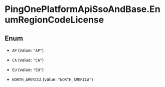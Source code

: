 # PingOnePlatformApiSsoAndBase.EnumRegionCodeLicense

## Enum


* `AP` (value: `"AP"`)

* `CA` (value: `"CA"`)

* `EU` (value: `"EU"`)

* `NORTH_AMERICA` (value: `"NORTH_AMERICA"`)


